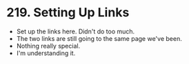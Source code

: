 # 219. Setting Up Links
- Set up the links here. Didn't do too much.
- The two links are still going to the same page we've been.
- Nothing really special. 
- I'm understanding it. 